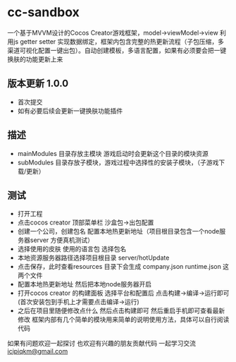 # cc-sandbox

一个基于MVVM设计的Cocos Creator游戏框架，model->viewModel->view  利用js getter setter 实现数据绑定，框架内包含完整的热更新流程（子包压缩，多渠道可视化配置一键出包）。自动创建模板，多语言配置，如果有必须要会把一键换肤的功能更新上来

版本更新 1.0.0
---
* 首次提交
* 如有必要后续会更新一键换肤功能插件

描述
---
* mainModules 目录存放主模块 游戏启动时会更新这个目录的模块资源
* subModules 目录存放子模块，游戏过程中选择性的安装子模块，（子游戏下载/更新）

测试
---
* 打开工程
* 点击cocos creator 顶部菜单栏 沙盒包->出包配置
* 创建一个公司，创建包名 配置本地热更新地址（项目根目录包含一个node服务器server 方便真机测试）
* 选择使用的皮肤 使用的语言包 选择包名 
* 本地资源服务器路径选择项目根目录 server/hotUpdate 
* 点击保存，此时查看resources 目录下会生成 company.json runtime.json 这两个文件
* 配置本地热更新地址  然后把本地node服务器开启
* 打开cocos creator 的构建面板 选择平台和配置后 点击构建->编译->运行即可(首次安装包到手机上才需要点击编译->运行)
* 之后在项目里随便修改点什么 然后点击构建即可 然后重启手机即可查看最新修改
框架内部有几个简单的模块用来简单的说明使用方法，具体可以自行阅读代码


如果有问题欢迎一起探讨 也欢迎有兴趣的朋友贡献代码 一起学习交流 icipiqkm@gmail.com


